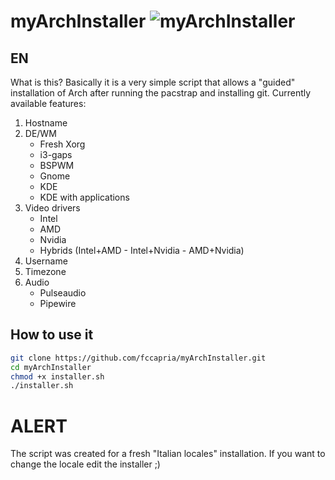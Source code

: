 # myArchInstaller                          ![myArchInstaller](https://user-images.githubusercontent.com/62179193/147276616-ebf95366-d9d3-4d05-8721-8665dc5a4687.png)


**EN**
------
What is this?
Basically it is a very simple script that allows a "guided" installation of Arch after running the pacstrap and installing git. 
Currently available features:

1. Hostname
2. DE/WM
   * Fresh Xorg
   * i3-gaps
   * BSPWM
   * Gnome
   * KDE
   * KDE with applications
3. Video drivers
   * Intel
   * AMD
   * Nvidia
   * Hybrids (Intel+AMD - Intel+Nvidia - AMD+Nvidia)
4. Username
5. Timezone
6. Audio
   * Pulseaudio
   * Pipewire
  
How to use it
-------------

```bash
git clone https://github.com/fccapria/myArchInstaller.git
cd myArchInstaller
chmod +x installer.sh
./installer.sh
```

# ALERT
The script was created for a fresh "Italian locales" installation. If you want to change the locale edit the installer ;)
